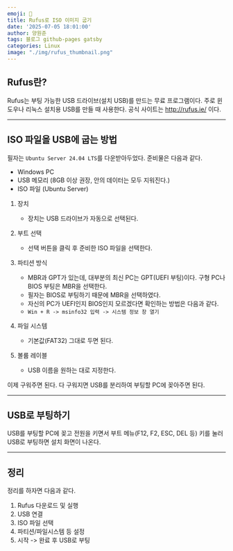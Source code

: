 ```yaml
---
emoji: 📝
title: Rufus로 ISO 이미지 굽기
date: '2025-07-05 18:01:00'
author: 양원준
tags: 블로그 github-pages gatsby
categories: Linux
image: "./img/rufus_thumbnail.png"
---
```


## Rufus란?
Rufus는 부팅 가능한 USB 드라이브(설치 USB)를 만드는 무료 프로그램이다. 주로 윈도우나 리눅스 설치용 USB를 만들 때 사용한다. 공식 사이트는 http://rufus.ie/ 이다.

---

## ISO 파일을 USB에 굽는 방법
필자는 `Ubuntu Server 24.04 LTS`를 다운받아두었다.
준비물은 다음과 같다.
- Windows PC
- USB 메모리 (8GB 이상 권장, 안의 데이터는 모두 지워진다.)
- ISO 파일 (Ubuntu Server)

1. 장치
    - 장치는 USB 드라이브가 자동으로 선택된다.

2. 부트 선택
    - 선택 버튼을 클릭 후 준비한 ISO 파일을 선택한다.

3. 파티션 방식
    - MBR과 GPT가 있는데, 대부분의 최신 PC는 GPT(UEFI 부팅)이다. 구형 PC나 BIOS 부팅은 MBR을 선택한다.
    - 필자는 BIOS로 부팅하기 때문에 MBR을 선택하였다.
    - 자신의 PC가 UEFI인지 BIOS인지 모르겠다면 확인하는 방법은 다음과 같다.
    - `Win + R -> msinfo32 입력 -> 시스템 정보 창 열기`

4. 파일 시스템
    - 기본값(FAT32) 그대로 두면 된다.

5. 볼륨 레이블
    - USB 이름을 원하는 대로 지정한다.

이제 구워주면 된다. 다 구워지면 USB를 분리하여 부팅할 PC에 꽂아주면 된다.

---

## USB로 부팅하기
USB를 부팅할 PC에 꽂고 전원을 키면서 부트 메뉴(F12, F2, ESC, DEL 등) 키를 눌러 USB로 부팅하면 설치 화면이 나온다.

---

## 정리
정리를 하자면 다음과 같다.
1. Rufus 다운로드 및 실행
2. USB 연결
3. ISO 파일 선택
4. 파티션/파일시스템 등 설정
5. 시작 -> 완료 후 USB로 부팅

```toc
```